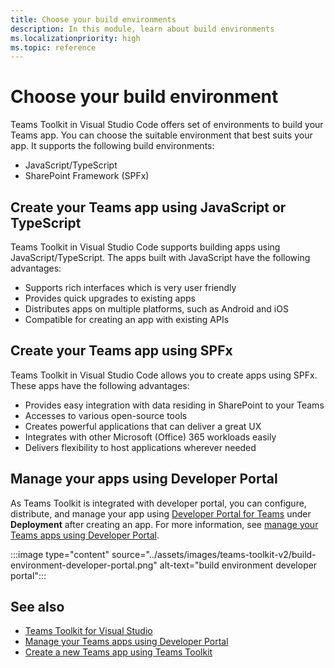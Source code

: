 ```yaml
---
title: Choose your build environments
description: In this module, learn about build environments
ms.localizationpriority: high
ms.topic: reference
---
```


# Choose your build environment

Teams Toolkit in Visual Studio Code offers set of environments to build your Teams app. You can choose the suitable environment that best suits your app. It supports the following build environments:

* JavaScript/TypeScript
* SharePoint Framework (SPFx)

## Create your Teams app using JavaScript or TypeScript

Teams Toolkit in Visual Studio Code supports building apps using JavaScript/TypeScript. The apps built with JavaScript have the following advantages:

* Supports rich interfaces which is very user friendly
* Provides quick upgrades to existing apps
* Distributes apps on multiple platforms, such as Android and iOS
* Compatible for creating an app with existing APIs

## Create your Teams app using SPFx

Teams Toolkit in Visual Studio Code allows you to create apps using SPFx. These apps have the following advantages:

* Provides easy integration with data residing in SharePoint to your Teams
* Accesses to various open-source tools
* Creates powerful applications that can deliver a great UX
* Integrates with other Microsoft (Office) 365 workloads easily
* Delivers flexibility to host applications wherever needed

## Manage your apps using Developer Portal

As Teams Toolkit is integrated with developer portal, you can configure, distribute, and manage your app using <a href="https://dev.teams.microsoft.com" target="_blank">Developer Portal for Teams</a> under **Deployment** after creating an app. For more information, see [manage your Teams apps using Developer Portal](../concepts/build-and-test/teams-developer-portal.md).

:::image type="content" source="../assets/images/teams-toolkit-v2/build-environment-developer-portal.png" alt-text="build environment developer portal":::

## See also

* [Teams Toolkit for Visual Studio](visual-studio-overview.md)
* [Manage your Teams apps using Developer Portal](../concepts/build-and-test/teams-developer-portal.md)
* [Create a new Teams app using Teams Toolkit](create-new-project.md)
